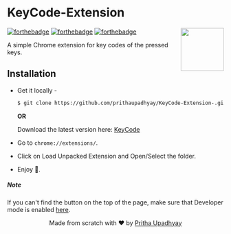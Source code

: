 # KeyCode-Extension

<img src="https://image.flaticon.com/icons/svg/148/148875.svg" align="right" width="100">


[![forthebadge](http://forthebadge.com/images/badges/built-with-love.svg)](http://forthebadge.com)
[![forthebadge](http://forthebadge.com/images/badges/uses-js.svg)](http://forthebadge.com)
[![forthebadge](http://forthebadge.com/images/badges/makes-people-smile.svg)](http://forthebadge.com)

A simple Chrome extension for key codes of the pressed keys.

## Installation

 - Get it locally -
   ```sh
   $ git clone https://github.com/prithaupadhyay/KeyCode-Extension-.git
   ```

   **OR**

   Download the latest version here: [KeyCode](https://github.com/prithaupadhyay/KeyCode-Extension-/archive/master.zip)

 - Go to `chrome://extensions/`.
 - Click on Load Unpacked Extension and Open/Select the folder.
 - Enjoy 🎉.


##### Note

If you can't find the button on the top of the page, make sure that Developer mode is enabled [here](https://developer.chrome.com/extensions/faq#faq-dev-01).


<p align="center"> Made from scratch with ❤ by <a href="https://github.com/prithaupadhyay">Pritha Upadhyay</a> </p>